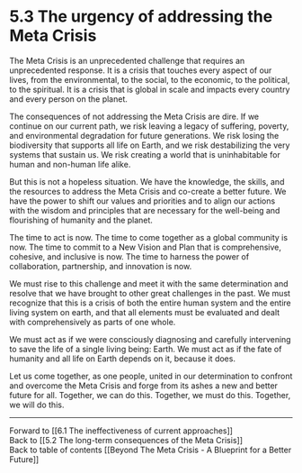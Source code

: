 # 5.3 The urgency of addressing the Meta Crisis

The Meta Crisis is an unprecedented challenge that requires an unprecedented response. It is a crisis that touches every aspect of our lives, from the environmental, to the social, to the economic, to the political, to the spiritual. It is a crisis that is global in scale and impacts every country and every person on the planet.

The consequences of not addressing the Meta Crisis are dire. If we continue on our current path, we risk leaving a legacy of suffering, poverty, and environmental degradation for future generations. We risk losing the biodiversity that supports all life on Earth, and we risk destabilizing the very systems that sustain us. We risk creating a world that is uninhabitable for human and non-human life alike.

But this is not a hopeless situation. We have the knowledge, the skills, and the resources to address the Meta Crisis and co-create a better future. We have the power to shift our values and priorities and to align our actions with the wisdom and principles that are necessary for the well-being and flourishing of humanity and the planet.

The time to act is now. The time to come together as a global community is now. The time to commit to a New Vision and Plan that is comprehensive, cohesive, and inclusive is now. The time to harness the power of collaboration, partnership, and innovation is now.

We must rise to this challenge and meet it with the same determination and resolve that we have brought to other great challenges in the past. We must recognize that this is a crisis of both the entire human system and the entire living system on earth, and that all elements must be evaluated and dealt with comprehensively as parts of one whole.

We must act as if we were consciously diagnosing and carefully intervening to save the life of a single living being: Earth. We must act as if the fate of humanity and all life on Earth depends on it, because it does.

Let us come together, as one people, united in our determination to confront and overcome the Meta Crisis and forge from its ashes a new and better future for all. Together, we can do this. Together, we must do this. Together, we will do this.

___

Forward to [[6.1 The ineffectiveness of current approaches]]    
Back to [[5.2 The long-term consequences of the Meta Crisis]]    
Back to table of contents [[Beyond The Meta Crisis - A Blueprint for a Better Future]] 